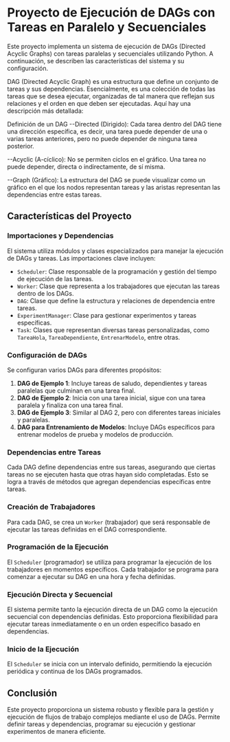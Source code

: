 # Proyecto de Ejecución de DAGs con Tareas en Paralelo y Secuenciales

Este proyecto implementa un sistema de ejecución de DAGs (Directed Acyclic Graphs) con tareas paralelas y secuenciales utilizando Python. A continuación, se describen las características del sistema y su configuración.

DAG (Directed Acyclic Graph) es una estructura que define un conjunto de tareas y sus dependencias. Esencialmente, es una colección de todas las tareas que se desea ejecutar, organizadas de tal manera que reflejan sus relaciones y el orden en que deben ser ejecutadas. Aquí hay una descripción más detallada:

Definición de un DAG
--Directed (Dirigido): Cada tarea dentro del DAG tiene una dirección específica, es decir, una tarea puede depender de una o varias tareas anteriores, pero no puede depender de ninguna tarea posterior.

--Acyclic (A-cíclico): No se permiten ciclos en el gráfico. Una tarea no puede depender, directa o indirectamente, de sí misma.

--Graph (Gráfico): La estructura del DAG se puede visualizar como un gráfico en el que los nodos representan tareas y las aristas representan las dependencias entre estas tareas.

## Características del Proyecto

### Importaciones y Dependencias

El sistema utiliza módulos y clases especializados para manejar la ejecución de DAGs y tareas. Las importaciones clave incluyen:

- `Scheduler`: Clase responsable de la programación y gestión del tiempo de ejecución de las tareas.
- `Worker`: Clase que representa a los trabajadores que ejecutan las tareas dentro de los DAGs.
- `DAG`: Clase que define la estructura y relaciones de dependencia entre tareas.
- `ExperimentManager`: Clase para gestionar experimentos y tareas específicas.
- `Task`: Clases que representan diversas tareas personalizadas, como `TareaHola`, `TareaDependiente`, `EntrenarModelo`, entre otras.

### Configuración de DAGs

Se configuran varios DAGs para diferentes propósitos:

1. **DAG de Ejemplo 1**: Incluye tareas de saludo, dependientes y tareas paralelas que culminan en una tarea final.
2. **DAG de Ejemplo 2**: Inicia con una tarea inicial, sigue con una tarea paralela y finaliza con una tarea final.
3. **DAG de Ejemplo 3**: Similar al DAG 2, pero con diferentes tareas iniciales y paralelas.
4. **DAG para Entrenamiento de Modelos**: Incluye DAGs específicos para entrenar modelos de prueba y modelos de producción.

### Dependencias entre Tareas

Cada DAG define dependencias entre sus tareas, asegurando que ciertas tareas no se ejecuten hasta que otras hayan sido completadas. Esto se logra a través de métodos que agregan dependencias específicas entre tareas.

### Creación de Trabajadores

Para cada DAG, se crea un `Worker` (trabajador) que será responsable de ejecutar las tareas definidas en el DAG correspondiente.

### Programación de la Ejecución

El `Scheduler` (programador) se utiliza para programar la ejecución de los trabajadores en momentos específicos. Cada trabajador se programa para comenzar a ejecutar su DAG en una hora y fecha definidas.

### Ejecución Directa y Secuencial

El sistema permite tanto la ejecución directa de un DAG como la ejecución secuencial con dependencias definidas. Esto proporciona flexibilidad para ejecutar tareas inmediatamente o en un orden específico basado en dependencias.

### Inicio de la Ejecución

El `Scheduler` se inicia con un intervalo definido, permitiendo la ejecución periódica y continua de los DAGs programados.

## Conclusión

Este proyecto proporciona un sistema robusto y flexible para la gestión y ejecución de flujos de trabajo complejos mediante el uso de DAGs. Permite definir tareas y dependencias, programar su ejecución y gestionar experimentos de manera eficiente.
